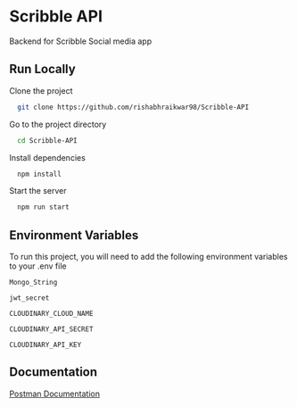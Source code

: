 
# Scribble API

Backend for Scribble Social media app

## Run Locally

Clone the project

```bash
  git clone https://github.com/rishabhraikwar98/Scribble-API
```

Go to the project directory

```bash
  cd Scribble-API
```

Install dependencies

```bash
  npm install
```

Start the server

```bash
  npm run start
```


## Environment Variables

To run this project, you will need to add the following environment variables to your .env file

`Mongo_String`

`jwt_secret`

`CLOUDINARY_CLOUD_NAME`

`CLOUDINARY_API_SECRET`

`CLOUDINARY_API_KEY`


## Documentation

[Postman Documentation](https://linktodocumentation)

